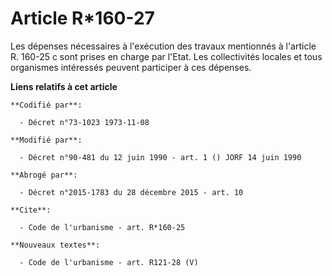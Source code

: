 # Article R*160-27

Les dépenses nécessaires à l'exécution des travaux mentionnés à l'article R. 160-25 c sont prises en charge par l'Etat. Les
collectivités locales et tous organismes intéressés peuvent participer à ces dépenses.

**Liens relatifs à cet article**

	**Codifié par**:

	  - Décret n°73-1023 1973-11-08

	**Modifié par**:

	  - Décret n°90-481 du 12 juin 1990 - art. 1 () JORF 14 juin 1990

	**Abrogé par**:

	  - Décret n°2015-1783 du 28 décembre 2015 - art. 10

	**Cite**:

	  - Code de l'urbanisme - art. R*160-25

	**Nouveaux textes**:

	  - Code de l'urbanisme - art. R121-28 (V)
